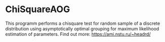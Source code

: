 # ChiSquareAOG
This programm performs a chisquare test for random sample of a discrete distribution using asymptotically optimal grouping for maximum likelihood estimation of parameters.
Find out more: https://ami.nstu.ru/~headrd/
